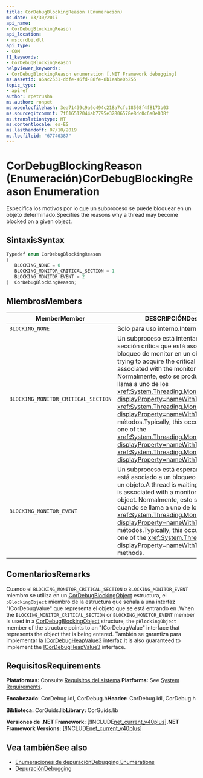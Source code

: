 ```yaml
---
title: CorDebugBlockingReason (Enumeración)
ms.date: 03/30/2017
api_name:
- CorDebugBlockingReason
api_location:
- mscordbi.dll
api_type:
- COM
f1_keywords:
- CorDebugBlockingReason
helpviewer_keywords:
- CorDebugBlockingReason enumeration [.NET Framework debugging]
ms.assetid: a6ac2531-ddfe-46fd-88fe-8b1eabe0b255
topic_type:
- apiref
author: rpetrusha
ms.author: ronpet
ms.openlocfilehash: 3ea71439c9a6c494c218a7cfc18508f4f8173b03
ms.sourcegitcommit: 7f616512044ab7795e32806578e8dc0c6a0e038f
ms.translationtype: MT
ms.contentlocale: es-ES
ms.lasthandoff: 07/10/2019
ms.locfileid: "67740387"
---
```

# <a name="cordebugblockingreason-enumeration"></a><span data-ttu-id="dd87e-102">CorDebugBlockingReason (Enumeración)</span><span class="sxs-lookup"><span data-stu-id="dd87e-102">CorDebugBlockingReason Enumeration</span></span>
<span data-ttu-id="dd87e-103">Especifica los motivos por lo que un subproceso se puede bloquear en un objeto determinado.</span><span class="sxs-lookup"><span data-stu-id="dd87e-103">Specifies the reasons why a thread may become blocked on a given object.</span></span>  
  
## <a name="syntax"></a><span data-ttu-id="dd87e-104">Sintaxis</span><span class="sxs-lookup"><span data-stu-id="dd87e-104">Syntax</span></span>  
  
```cpp  
Typedef enum CorDebugBlockingReason  
{  
   BLOCKING_NONE = 0  
   BLOCKING_MONITOR_CRITICAL_SECTION = 1  
   BLOCKING_MONITOR_EVENT = 2  
}  CorDebugBlockingReason;  
```  
  
## <a name="members"></a><span data-ttu-id="dd87e-105">Miembros</span><span class="sxs-lookup"><span data-stu-id="dd87e-105">Members</span></span>  
  
|<span data-ttu-id="dd87e-106">Member</span><span class="sxs-lookup"><span data-stu-id="dd87e-106">Member</span></span>|<span data-ttu-id="dd87e-107">DESCRIPCIÓN</span><span class="sxs-lookup"><span data-stu-id="dd87e-107">Description</span></span>|  
|------------|-----------------|  
|`BLOCKING_NONE`|<span data-ttu-id="dd87e-108">Solo para uso interno.</span><span class="sxs-lookup"><span data-stu-id="dd87e-108">Internal use only.</span></span>|  
|`BLOCKING_MONITOR_CRITICAL_SECTION`|<span data-ttu-id="dd87e-109">Un subproceso está intentando adquirir la sección crítica que está asociada con el bloqueo de monitor en un objeto.</span><span class="sxs-lookup"><span data-stu-id="dd87e-109">A thread is trying to acquire the critical section that is associated with the monitor lock on an object.</span></span> <span data-ttu-id="dd87e-110">Normalmente, esto se produce cuando se llama a uno de los <xref:System.Threading.Monitor.Enter%2A?displayProperty=nameWithType> o <xref:System.Threading.Monitor.TryEnter%2A?displayProperty=nameWithType> métodos.</span><span class="sxs-lookup"><span data-stu-id="dd87e-110">Typically, this occurs when you call one of the <xref:System.Threading.Monitor.Enter%2A?displayProperty=nameWithType> or <xref:System.Threading.Monitor.TryEnter%2A?displayProperty=nameWithType> methods.</span></span>|  
|`BLOCKING_MONITOR_EVENT`|<span data-ttu-id="dd87e-111">Un subproceso está esperando el evento que está asociado a un bloqueo de monitor para un objeto.</span><span class="sxs-lookup"><span data-stu-id="dd87e-111">A thread is waiting on the event that is associated with a monitor lock for an object.</span></span> <span data-ttu-id="dd87e-112">Normalmente, esto se produce cuando se llama a uno de los <xref:System.Threading.Monitor?displayProperty=nameWithType> `Wait` métodos.</span><span class="sxs-lookup"><span data-stu-id="dd87e-112">Typically, this occurs when you call one of the <xref:System.Threading.Monitor?displayProperty=nameWithType>`Wait` methods.</span></span>|  
  
## <a name="remarks"></a><span data-ttu-id="dd87e-113">Comentarios</span><span class="sxs-lookup"><span data-stu-id="dd87e-113">Remarks</span></span>  
 <span data-ttu-id="dd87e-114">Cuando el `BLOCKING_MONITOR_CRITICAL_SECTION` o `BLOCKING_MONITOR_EVENT` miembro se utiliza en un [CorDebugBlockingObject](../../../../docs/framework/unmanaged-api/debugging/cordebugblockingobject-structure.md) estructura, el `pBlockingObject` miembro de la estructura que señala a una interfaz "ICorDebugValue" que representa el objeto que se está entrando en .</span><span class="sxs-lookup"><span data-stu-id="dd87e-114">When the `BLOCKING_MONITOR_CRITICAL_SECTION` or `BLOCKING_MONITOR_EVENT` member is used in a [CorDebugBlockingObject](../../../../docs/framework/unmanaged-api/debugging/cordebugblockingobject-structure.md) structure, the `pBlockingObject` member of the structure points to an "ICorDebugValue" interface that represents the object that is being entered.</span></span> <span data-ttu-id="dd87e-115">También se garantiza para implementar la [ICorDebugHeapValue3](../../../../docs/framework/unmanaged-api/debugging/icordebugheapvalue3-interface.md) interfaz.</span><span class="sxs-lookup"><span data-stu-id="dd87e-115">It is also guaranteed to implement the [ICorDebugHeapValue3](../../../../docs/framework/unmanaged-api/debugging/icordebugheapvalue3-interface.md) interface.</span></span>  
  
## <a name="requirements"></a><span data-ttu-id="dd87e-116">Requisitos</span><span class="sxs-lookup"><span data-stu-id="dd87e-116">Requirements</span></span>  
 <span data-ttu-id="dd87e-117">**Plataformas:** Consulte [Requisitos del sistema](../../../../docs/framework/get-started/system-requirements.md).</span><span class="sxs-lookup"><span data-stu-id="dd87e-117">**Platforms:** See [System Requirements](../../../../docs/framework/get-started/system-requirements.md).</span></span>  
  
 <span data-ttu-id="dd87e-118">**Encabezado**: CorDebug.idl, CorDebug.h</span><span class="sxs-lookup"><span data-stu-id="dd87e-118">**Header:** CorDebug.idl, CorDebug.h</span></span>  
  
 <span data-ttu-id="dd87e-119">**Biblioteca:** CorGuids.lib</span><span class="sxs-lookup"><span data-stu-id="dd87e-119">**Library:** CorGuids.lib</span></span>  
  
 <span data-ttu-id="dd87e-120">**Versiones de .NET Framework:** [!INCLUDE[net_current_v40plus](../../../../includes/net-current-v40plus-md.md)]</span><span class="sxs-lookup"><span data-stu-id="dd87e-120">**.NET Framework Versions:** [!INCLUDE[net_current_v40plus](../../../../includes/net-current-v40plus-md.md)]</span></span>  
  
## <a name="see-also"></a><span data-ttu-id="dd87e-121">Vea también</span><span class="sxs-lookup"><span data-stu-id="dd87e-121">See also</span></span>

- [<span data-ttu-id="dd87e-122">Enumeraciones de depuración</span><span class="sxs-lookup"><span data-stu-id="dd87e-122">Debugging Enumerations</span></span>](../../../../docs/framework/unmanaged-api/debugging/debugging-enumerations.md)
- [<span data-ttu-id="dd87e-123">Depuración</span><span class="sxs-lookup"><span data-stu-id="dd87e-123">Debugging</span></span>](../../../../docs/framework/unmanaged-api/debugging/index.md)
